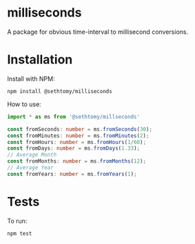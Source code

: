 # milliseconds

A package for obvious time-interval to millisecond conversions.

# Installation

Install with NPM:

```shell
npm install @sethtomy/milliseconds
```

How to use:

```typescript
import * as ms from '@sethtomy/millseconds'

const fromSeconds: number = ms.fromSeconds(30);
const fromMinutes: number = ms.fromMinutes(2);
const fromHours: number = ms.fromHours(1/60);
const fromDays: number = ms.fromDays(1.33);
// Average Month
const fromMonths: number = ms.fromMonths(12);
// Average Year
const fromYears: number = ms.fromYears(1);
```

# Tests

To run:

```shell
npm test
```
